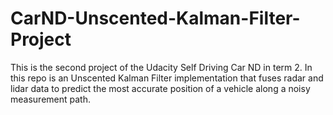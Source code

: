# CarND-Unscented-Kalman-Filter-Project
This is the second project of the Udacity Self Driving Car ND in term 2. In this repo is an Unscented Kalman Filter implementation that fuses radar and lidar data to predict the most accurate position of a vehicle along a noisy measurement path.